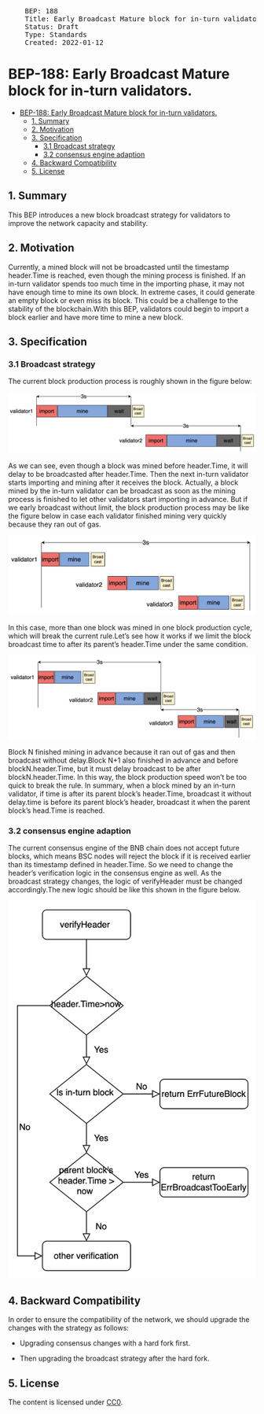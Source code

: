<pre>
	BEP: 188
	Title: Early Broadcast Mature block for in-turn validators
	Status: Draft
	Type: Standards
	Created: 2022-01-12
</pre>

# BEP-188: Early Broadcast Mature block for in-turn validators.

- [BEP-188: Early Broadcast Mature block for in-turn validators.](#bep-188-early-broadcast-mature-block-for-in-turn-validators)
  - [1. Summary](#1-summary)
  - [2. Motivation](#2-motivation)
  - [3. Specification](#3-specification)
    - [3.1 Broadcast strategy](#31-broadcast-strategy)
    - [3.2 consensus engine adaption](#32-consensus-engine-adaption)
  - [4. Backward Compatibility](#4-backward-compatibility)
  - [5. License](#5-license)
  
## 1. Summary 

This BEP introduces a new block broadcast strategy for validators to improve the network capacity and stability.  

## 2. Motivation

Currently, a mined block will not be broadcasted until the timestamp header.Time is reached, even though the mining process is finished. If an in-turn validator spends too much time in the importing phase, it may not have enough time to mine its own block. In extreme cases, it could generate an empty block or even miss its block. This could be a challenge to the stability of the blockchain.With this BEP, validators could begin to import a block earlier and have more time to mine a new block.

## 3. Specification

### 3.1 Broadcast strategy 

The current block production process is roughly shown in the figure below:

![mining_process_normal](./assets/BEP-188/mining_process_normal.png)



As we can see, even though a block was mined before header.Time, it will delay to be broadcasted after header.Time. Then the next in-turn validator starts importing and mining after it receives the block. Actually, a block mined by the in-turn validator can be broadcast as soon as the mining process is finished to let other validators start importing in advance.
But if we early broadcast without limit, the block production process may be like the figure below in case each validator finished mining very quickly because they ran out of gas.

![broadcast_withoutlimit](./assets/BEP-188/broadcast_without_limit.png)



In this case, more than one block was mined in one block production cycle, which will break the current rule.Let’s see how it works if we limit the block broadcast time to after its parent’s header.Time under the same condition. 

![early_broadcast_with_limit](./assets/BEP-188/early_broadcast_with_limit.png)

Block N finished mining in advance because it ran out of gas and then broadcast without delay.Block N+1 also finished in advance and before blockN.header.Time, but it must delay broadcast to be after blockN.header.Time. In this way, the block production speed won’t be too quick to break the rule.
In summary, when a block mined by an in-turn validator, if time is after its parent block’s header.Time, broadcast it without delay.time is before its parent block’s header, broadcast it when the parent block’s head.Time is reached.

### 3.2 consensus engine adaption 

The current consensus engine of the BNB chain does not accept future blocks, which means BSC nodes will reject the block if it is received earlier than its timestamp defined in header.Time. So we need to change the header’s verification logic in the consensus engine as well.
As the broadcast strategy changes, the logic of verifyHeader must be changed accordingly.The new logic should be like this shown in the figure below.

![consensus_adaption](./assets/BEP-188/consensus_adaption.png)

## 4. Backward Compatibility

In order to ensure the compatibility of the network, we should upgrade the changes with the strategy as follows:

* Upgrading consensus changes with a hard fork first.

* Then upgrading the broadcast strategy after the hard fork.
## 5. License 

The content is licensed under [CC0](https://creativecommons.org/publicdomain/zero/1.0/).